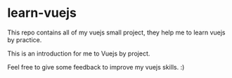 # learn-vuejs
This repo contains all of my vuejs small project, they help me to learn vuejs by practice.

This is an introduction for me to Vuejs by project.

Feel free to give some feedback to improve my vuejs skills. :)
